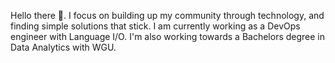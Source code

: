 Hello there 👋. I focus on building up my community through technology, and finding simple solutions that stick. I am currently working as a DevOps engineer with Language I/O. I'm also working towards a Bachelors degree in Data Analytics with WGU.
